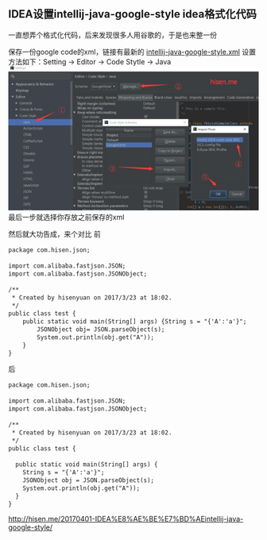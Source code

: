 ## IDEA设置intellij-java-google-style idea格式化代码

一直想弄个格式化代码，后来发现很多人用谷歌的，于是也来整一份

保存一份google code的xml，链接有最新的
[intellij-java-google-style.xml](https://github.com/google/styleguide/blob/gh-pages/intellij-java-google-style.xml)
设置方法如下：Setting -> Editor -> Code Stytle -> Java
[![img](image-201806072257/b2e389b6ly1fe713rpzl2j20tq0h30v7.jpg)](http://wx3.sinaimg.cn/mw690/b2e389b6ly1fe713rpzl2j20tq0h30v7.jpg)
最后一步就选择你存放之前保存的xml

然后就大功告成，来个对比
前

```
package com.hisen.json;

import com.alibaba.fastjson.JSON;
import com.alibaba.fastjson.JSONObject;

/**
 * Created by hisenyuan on 2017/3/23 at 18:02.
 */
public class test {
    public static void main(String[] args) {String s = "{'A':'a'}";
        JSONObject obj= JSON.parseObject(s);
        System.out.println(obj.get("A"));
    }
}
```

后

```
package com.hisen.json;

import com.alibaba.fastjson.JSON;
import com.alibaba.fastjson.JSONObject;

/**
 * Created by hisenyuan on 2017/3/23 at 18:02.
 */
public class test {

  public static void main(String[] args) {
    String s = "{'A':'a'}";
    JSONObject obj = JSON.parseObject(s);
    System.out.println(obj.get("A"));
  }
}
```







http://hisen.me/20170401-IDEA%E8%AE%BE%E7%BD%AEintellij-java-google-style/